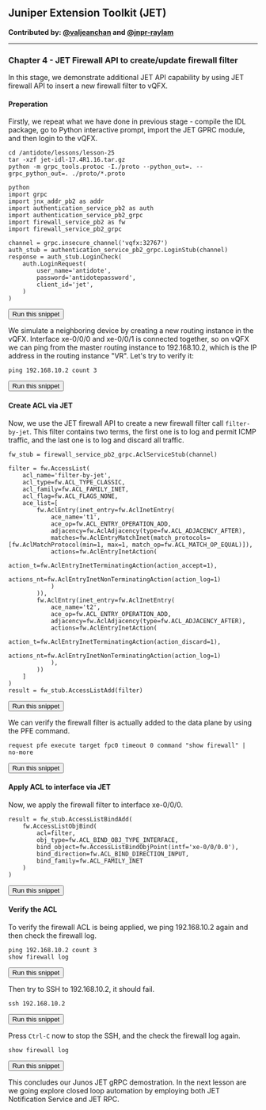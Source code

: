 ## Juniper Extension Toolkit (JET)

**Contributed by: [@valjeanchan](https://github.com/valjeanchan) and [@jnpr-raylam](https://github.com/jnpr-raylam)**

---

### Chapter 4 - JET Firewall API to create/update firewall filter

In this stage, we demonstrate additional JET API capability by using JET firewall API to insert a new firewall filter to vQFX.


#### Preperation
Firstly, we repeat what we have done in previous stage - compile the IDL package, go to Python interactive prompt, import the JET GPRC module, and then login to the vQFX.

```
cd /antidote/lessons/lesson-25
tar -xzf jet-idl-17.4R1.16.tar.gz
python -m grpc_tools.protoc -I./proto --python_out=. --grpc_python_out=. ./proto/*.proto

python
import grpc
import jnx_addr_pb2 as addr
import authentication_service_pb2 as auth
import authentication_service_pb2_grpc
import firewall_service_pb2 as fw
import firewall_service_pb2_grpc

channel = grpc.insecure_channel('vqfx:32767')
auth_stub = authentication_service_pb2_grpc.LoginStub(channel)
response = auth_stub.LoginCheck(
    auth.LoginRequest(
        user_name='antidote',
        password='antidotepassword',
        client_id='jet',
    )
)
```
<button type="button" class="btn btn-primary btn-sm" onclick="runSnippetInTab('linux', this)">Run this snippet</button>

We simulate a neighboring device by creating a new routing instance in the vQFX. Interface xe-0/0/0 and xe-0/0/1 is connected together, so on vQFX we can ping from the master routing instance to 192.168.10.2, which is the IP address in the routing instance "VR". Let's try to verify it:

```
ping 192.168.10.2 count 3
```
<button type="button" class="btn btn-primary btn-sm" onclick="runSnippetInTab('vqfx', this)">Run this snippet</button>

#### Create ACL via JET
Now, we use the JET firewall API to create a new firewall filter call `filter-by-jet`. This filter contains two terms, the first one is to log and permit ICMP traffic, and the last one is to log and discard all traffic.

```
fw_stub = firewall_service_pb2_grpc.AclServiceStub(channel)

filter = fw.AccessList(
    acl_name='filter-by-jet',
    acl_type=fw.ACL_TYPE_CLASSIC,
    acl_family=fw.ACL_FAMILY_INET,
    acl_flag=fw.ACL_FLAGS_NONE,
    ace_list=[
        fw.AclEntry(inet_entry=fw.AclInetEntry(
            ace_name='t1',
            ace_op=fw.ACL_ENTRY_OPERATION_ADD,
            adjacency=fw.AclAdjacency(type=fw.ACL_ADJACENCY_AFTER),
            matches=fw.AclEntryMatchInet(match_protocols=[fw.AclMatchProtocol(min=1, max=1, match_op=fw.ACL_MATCH_OP_EQUAL)]),
            actions=fw.AclEntryInetAction(
                action_t=fw.AclEntryInetTerminatingAction(action_accept=1),
                actions_nt=fw.AclEntryInetNonTerminatingAction(action_log=1)
            )
        )),
        fw.AclEntry(inet_entry=fw.AclInetEntry(
            ace_name='t2',
            ace_op=fw.ACL_ENTRY_OPERATION_ADD,
            adjacency=fw.AclAdjacency(type=fw.ACL_ADJACENCY_AFTER),
            actions=fw.AclEntryInetAction(
                action_t=fw.AclEntryInetTerminatingAction(action_discard=1),
                actions_nt=fw.AclEntryInetNonTerminatingAction(action_log=1)
            ),
        ))
    ]
)
result = fw_stub.AccessListAdd(filter)
```
<button type="button" class="btn btn-primary btn-sm" onclick="runSnippetInTab('linux', this)">Run this snippet</button>

We can verify the firewall filter is actually added to the data plane by using the PFE command.

```
request pfe execute target fpc0 timeout 0 command "show firewall" | no-more
```
<button type="button" class="btn btn-primary btn-sm" onclick="runSnippetInTab('vqfx', this)">Run this snippet</button>

#### Apply ACL to interface via JET
Now, we apply the firewall filter to interface xe-0/0/0.

```
result = fw_stub.AccessListBindAdd(
    fw.AccessListObjBind(
        acl=filter,
        obj_type=fw.ACL_BIND_OBJ_TYPE_INTERFACE,
        bind_object=fw.AccessListBindObjPoint(intf='xe-0/0/0.0'),
        bind_direction=fw.ACL_BIND_DIRECTION_INPUT,
        bind_family=fw.ACL_FAMILY_INET
    )
)
```
<button type="button" class="btn btn-primary btn-sm" onclick="runSnippetInTab('linux', this)">Run this snippet</button>


#### Verify the ACL

To verify the firewall ACL is being applied, we ping 192.168.10.2 again and then check the firewall log.

```
ping 192.168.10.2 count 3
show firewall log
```
<button type="button" class="btn btn-primary btn-sm" onclick="runSnippetInTab('vqfx', this)">Run this snippet</button>

Then try to SSH to 192.168.10.2, it should fail.

```
ssh 192.168.10.2
```
<button type="button" class="btn btn-primary btn-sm" onclick="runSnippetInTab('vqfx', this)">Run this snippet</button>

Press `Ctrl-C` now to stop the SSH, and the check the firewall log again.

```
show firewall log
```
<button type="button" class="btn btn-primary btn-sm" onclick="runSnippetInTab('vqfx', this)">Run this snippet</button>

This concludes our Junos JET gRPC demostration. In the next lesson are we going explore closed loop automation by employing both JET Notification Service and JET RPC.
